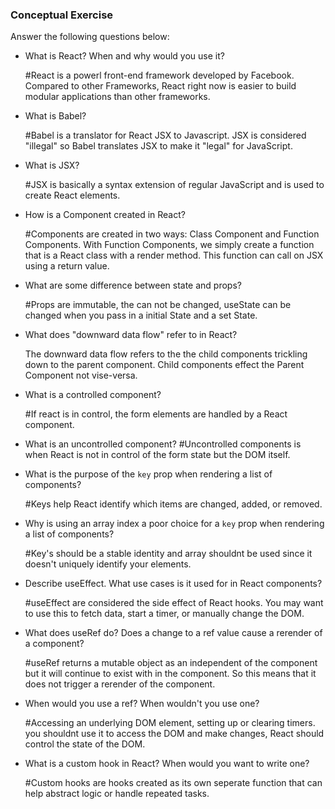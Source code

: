 ### Conceptual Exercise

Answer the following questions below:

- What is React? When and why would you use it?

    #React is a powerl front-end framework developed by Facebook. Compared to other Frameworks, React right now is easier to build modular applications than other frameworks.

- What is Babel?

    #Babel is a translator for React JSX to Javascript. JSX is considered "illegal" so Babel translates JSX to make it "legal" for JavaScript.

- What is JSX?

    #JSX is basically a syntax extension of regular JavaScript and is used to create React elements.

- How is a Component created in React?

    #Components are created in two ways: Class Component and Function Components. With Function Components, we simply create a function that is a React class with a render method. This function can call on JSX using a return value.

- What are some difference between state and props?
    
    #Props are immutable, the can not be changed, useState can be changed when you pass in a initial State and a set State.

- What does "downward data flow" refer to in React?

    The downward data flow refers to the the child components trickling down to the parent component. Child components effect the Parent Component  not vise-versa.

- What is a controlled component?

    #If react is in control, the form elements are handled by a React component.

- What is an uncontrolled component?
    #Uncontrolled components is when React is not in control of the form state but the DOM itself.

- What is the purpose of the `key` prop when rendering a list of components?

    #Keys help React identify which items are changed, added, or removed.

- Why is using an array index a poor choice for a `key` prop when rendering a list of components?

    #Key's should be a stable identity and array shouldnt be used since it doesn't uniquely identify your elements.

- Describe useEffect.  What use cases is it used for in React components?

    #useEffect are considered the side effect of React hooks. You may want to use this to fetch data, start a timer, or manually change the DOM. 

- What does useRef do?  Does a change to a ref value cause a rerender of a component?

    #useRef returns a mutable object as an independent of the component but it will continue to exist with in the component. So this means that it does not trigger a rerender of the component.

- When would you use a ref? When wouldn't you use one?

    #Accessing an underlying DOM element, setting up or clearing timers. you shouldnt use it to access the DOM and make changes, React should control the state of the DOM.

- What is a custom hook in React? When would you want to write one?

    #Custom hooks are hooks created as its own seperate function that can help abstract logic or handle repeated tasks.
